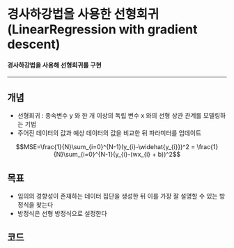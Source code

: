 # 경사하강법을 사용한 선형회귀(LinearRegression with gradient descent)
#### 경사하강법을 사용해 선형회귀를 구현
---
## 개념
* 선형회귀 : 종속변수 y 와 한 개 이상의 독립 변수 x 와의 선형 상관 관계를 모델링하는 기법
* 주어진 데이터의 값과 예상 데이터의 값을 비교한 뒤 파라미터를 업데이트

$$MSE=\frac{1}{N}\sum_{i=0}^{N-1}(y_{i}-\widehat{y_{i}})^2 = \frac{1}{N}\sum_{i=0}^{N-1}(y_{i}-(wx_{i} + b))^2$$

## 목표
* 임의의 경향성이 존재하는 데이터 집단을 생성한 뒤 이를 가장 잘 설명할 수 있는 방정식을 찾는다
* 방정식은 선형 방정식으로 설정한다

## 코드
```python

```